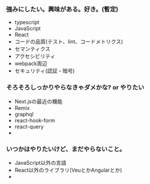 ### 強みにしたい。興味がある。好き。(暫定)
* typescript
* JavaScript
* React
* コードの品質(テスト、lint、コードメトリクス)
* セマンティクス
* アクセシビリティ
* webpack周辺
* セキュリティ(認証・暗号)

### そろそろしっかりやらなきゃダメかな? or やりたい
* Next.jsの最近の機能
* Remix
* graphql
* react-hook-form
* react-query
*

### いつかはやりたいけど、まだやらないこと。
* JavaScript以外の言語
* React以外のライブラリ(VeuとかAngularとか)
* 